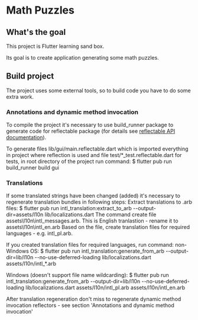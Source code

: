 # Math Puzzles

## What's the goal

This project is Flutter learning sand box.

Its goal is to create application generating some math puzzles.

## Build project
The project uses some external tools, so to build code you have to do some extra work.

### Annotations and dynamic method invocation
To compile the project it's necessary to use build_runner package to generate code for reflectable
package (for details see [reflectable API documentation](https://pub.dev/documentation/reflectable/latest/)).

To generate files lib/gui/main.reflectable.dart which is imported everything in
project where reflection is used and file test/*_test.reflectable.dart for tests,
in root directory of the project run command:
$ flutter pub run build_runner build gui

### Translations
If some translated strings have been changed (added) it's necessary to regenerate translation
bundles in following steps:
Extract translations to .arb files:
$ flutter pub run intl_translation:extract_to_arb --output-dir=assets/l10n lib/localizations.dart
The command create file assets\l10n\intl_messages.arb. This is English tranlastion - rename it to assets\l10n\intl_en.arb
Based on the file, create translation files for required languages - e.g. intl_pl.arb.

If you created translation files for required languages, run command:
non-Windows OS:
$ flutter pub run intl_translation:generate_from_arb --output-dir=lib/l10n --no-use-deferred-loading lib/localizations.dart assets/l10n/intl_*.arb

Windows (doesn't support file name wildcarding):
$ flutter pub run intl_translation:generate_from_arb --output-dir=lib/l10n --no-use-deferred-loading lib/localizations.dart assets/l10n/intl_pl.arb assets/l10n/intl_en.arb

After translation regeneration don't miss to regenerate dynamic method invocation reflectors - see section 'Annotations and dynamic method invocation'


